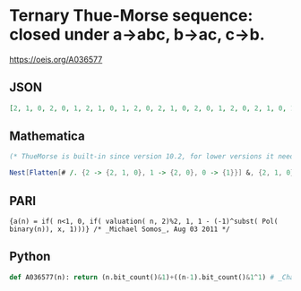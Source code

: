 # Ternary Thue\-Morse sequence: closed under a\-\>abc, b\-\>ac, c\-\>b\.
https://oeis.org/A036577
## JSON
```JSON
[2, 1, 0, 2, 0, 1, 2, 1, 0, 1, 2, 0, 2, 1, 0, 2, 0, 1, 2, 0, 2, 1, 0, 1, 2, 1, 0, 2, 0, 1, 2, 1, 0, 1, 2, 0, 2, 1, 0, 1, 2, 1, 0, 2, 0, 1, 2, 0, 2, 1, 0, 2, 0, 1, 2, 1, 0, 1, 2, 0, 2, 1, 0, 2, 0, 1, 2, 0, 2, 1, 0, 1, 2, 1, 0, 2, 0, 1, 2, 0, 2, 1, 0, 2, 0, 1, 2, 1, 0, 1, 2, 0, 2, 1, 0, 1, 2, 1, 0, 2, 0, 1, 2, 1, 0]
```
## Mathematica
```Mathematica
(* ThueMorse is built-in since version 10.2, for lower versions it needs to be defined manually *) ThueMorse[n_] := Mod[DigitCount[n, 2, 1], 2]; Table[1 + ThueMorse[n] - ThueMorse[n-1], {n, 1, 100}]  (* _Vladimir Reshetnikov_, May 17 2016 *)
```
```Mathematica
Nest[Flatten[# /. {2 -> {2, 1, 0}, 1 -> {2, 0}, 0 -> {1}}] &, {2, 1, 0}, 7] (* _Robert G. Wilson v_, Jul 30 2018 *)
```
## PARI
```PARI
{a(n) = if( n<1, 0, if( valuation( n, 2)%2, 1, 1 - (-1)^subst( Pol( binary(n)), x, 1)))} /* _Michael Somos_, Aug 03 2011 */
```
## Python
```Python
def A036577(n): return (n.bit_count()&1)+((n-1).bit_count()&1^1) # _Chai Wah Wu_, Mar 03 2023
```
